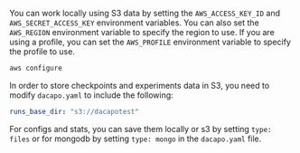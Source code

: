You can work locally using S3 data by setting the `AWS_ACCESS_KEY_ID` and `AWS_SECRET_ACCESS_KEY` environment variables. You can also set the `AWS_REGION` environment variable to specify the region to use. If you are using a profile, you can set the `AWS_PROFILE` environment variable to specify the profile to use.

```bash
aws configure
```

In order to store checkpoints and experiments data in S3, you need to modify `dacapo.yaml` to include the following:

```yaml
runs_base_dir: "s3://dacapotest"
```

For configs and stats, you can save them locally or s3 by setting `type: files` or for mongodb by setting `type: mongo` in the `dacapo.yaml` file.

